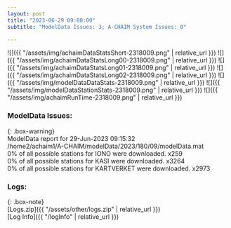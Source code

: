 ```yaml
---
layout: post
title: "2023-06-29 09:00:00"
subtitle: "ModelData Issues: 3; A-CHAIM System Issues: 0"

---
```


![]({{ "/assets/img/achaimDataStatsShort-2318009.png" | relative_url }})
![]({{ "/assets/img/achaimDataStatsLong00-2318009.png" | relative_url }})
![]({{ "/assets/img/achaimDataStatsLong01-2318009.png" | relative_url }})
![]({{ "/assets/img/achaimDataStatsLong02-2318009.png" | relative_url }})
![]({{ "/assets/img/modelDataDataStats-2318009.png" | relative_url }})
![]({{ "/assets/img/modelDataStationStats-2318009.png" | relative_url }})
![]({{ "/assets/img/achaimRunTime-2318009.png" | relative_url }})


### ModelData Issues:  
  
{: .box-warning}  
 ModelData report for 29-Jun-2023 09:15:32   
 /home2/achaim1/A-CHAIM/modelData/2023/180/09/modelData.mat   
 0% of all possible stations for IONO were downloaded. x259   
 0% of all possible stations for KASI were downloaded. x3264   
 0% of all possible stations for KARTVERKET were downloaded. x2973   
  


### Logs:  
  
{: .box-note}  
[Logs.zip]({{ "/assets/other/logs.zip" | relative_url }})  
[Log Info]({{ "/logInfo" | relative_url }})  
